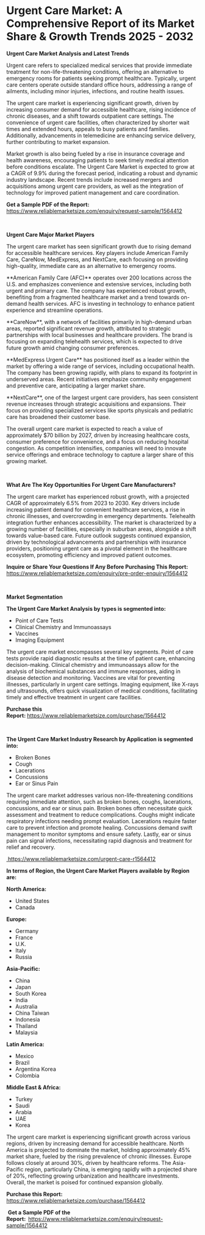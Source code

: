 <p><h1>Urgent Care Market: A Comprehensive Report of its Market Share & Growth Trends 2025 - 2032</h1></p><p><strong>Urgent Care Market Analysis and Latest Trends</strong></p>
<p><p>Urgent care refers to specialized medical services that provide immediate treatment for non-life-threatening conditions, offering an alternative to emergency rooms for patients seeking prompt healthcare. Typically, urgent care centers operate outside standard office hours, addressing a range of ailments, including minor injuries, infections, and routine health issues.</p><p>The urgent care market is experiencing significant growth, driven by increasing consumer demand for accessible healthcare, rising incidence of chronic diseases, and a shift towards outpatient care settings. The convenience of urgent care facilities, often characterized by shorter wait times and extended hours, appeals to busy patients and families. Additionally, advancements in telemedicine are enhancing service delivery, further contributing to market expansion.</p><p>Market growth is also being fueled by a rise in insurance coverage and health awareness, encouraging patients to seek timely medical attention before conditions escalate. The Urgent Care Market is expected to grow at a CAGR of 9.9% during the forecast period, indicating a robust and dynamic industry landscape. Recent trends include increased mergers and acquisitions among urgent care providers, as well as the integration of technology for improved patient management and care coordination.</p></p>
<p><strong>Get a Sample PDF of the Report:&nbsp;</strong> <a href="https://www.reliablemarketsize.com/enquiry/request-sample/1564412?utm_campaign=2782&utm_medium=2&utm_source=Github&utm_content=ia&utm_term=12042025&utm_id=urgent-care">https://www.reliablemarketsize.com/enquiry/request-sample/1564412</a></p>
<p>&nbsp;</p>
<p><strong>Urgent Care Major Market Players</strong></p>
<p><p>The urgent care market has seen significant growth due to rising demand for accessible healthcare services. Key players include American Family Care, CareNow, MedExpress, and NextCare, each focusing on providing high-quality, immediate care as an alternative to emergency rooms.</p><p>**American Family Care (AFC)** operates over 200 locations across the U.S. and emphasizes convenience and extensive services, including both urgent and primary care. The company has experienced robust growth, benefiting from a fragmented healthcare market and a trend towards on-demand health services. AFC is investing in technology to enhance patient experience and streamline operations.</p><p>**CareNow**, with a network of facilities primarily in high-demand urban areas, reported significant revenue growth, attributed to strategic partnerships with local businesses and healthcare providers. The brand is focusing on expanding telehealth services, which is expected to drive future growth amid changing consumer preferences.</p><p>**MedExpress Urgent Care** has positioned itself as a leader within the market by offering a wide range of services, including occupational health. The company has been growing rapidly, with plans to expand its footprint in underserved areas. Recent initiatives emphasize community engagement and preventive care, anticipating a larger market share.</p><p>**NextCare**, one of the largest urgent care providers, has seen consistent revenue increases through strategic acquisitions and expansions. Their focus on providing specialized services like sports physicals and pediatric care has broadened their customer base.</p><p>The overall urgent care market is expected to reach a value of approximately $70 billion by 2027, driven by increasing healthcare costs, consumer preference for convenience, and a focus on reducing hospital congestion. As competition intensifies, companies will need to innovate service offerings and embrace technology to capture a larger share of this growing market.</p></p>
<p>&nbsp;</p>
<p><strong>What Are The Key Opportunities For Urgent Care Manufacturers?</strong></p>
<p><p>The urgent care market has experienced robust growth, with a projected CAGR of approximately 6.5% from 2023 to 2030. Key drivers include increasing patient demand for convenient healthcare services, a rise in chronic illnesses, and overcrowding in emergency departments. Telehealth integration further enhances accessibility. The market is characterized by a growing number of facilities, especially in suburban areas, alongside a shift towards value-based care. Future outlook suggests continued expansion, driven by technological advancements and partnerships with insurance providers, positioning urgent care as a pivotal element in the healthcare ecosystem, promoting efficiency and improved patient outcomes.</p></p>
<p><strong>Inquire or Share Your Questions If Any Before Purchasing This Report:</strong> <a href="https://www.reliablemarketsize.com/enquiry/pre-order-enquiry/1564412?utm_campaign=2782&utm_medium=2&utm_source=Github&utm_content=ia&utm_term=12042025&utm_id=urgent-care">https://www.reliablemarketsize.com/enquiry/pre-order-enquiry/1564412</a></p>
<p>&nbsp;</p>
<p><strong>Market Segmentation</strong></p>
<p><strong>The Urgent Care Market Analysis by types is segmented into:</strong></p>
<p><ul><li>Point of Care Tests</li><li>Clinical Chemistry and Immunoassays</li><li>Vaccines</li><li>Imaging Equipment</li></ul></p>
<p><p>The urgent care market encompasses several key segments. Point of care tests provide rapid diagnostic results at the time of patient care, enhancing decision-making. Clinical chemistry and immunoassays allow for the analysis of biochemical substances and immune responses, aiding in disease detection and monitoring. Vaccines are vital for preventing illnesses, particularly in urgent care settings. Imaging equipment, like X-rays and ultrasounds, offers quick visualization of medical conditions, facilitating timely and effective treatment in urgent care facilities.</p></p>
<p><strong>Purchase this Report:&nbsp;</strong><a href="https://www.reliablemarketsize.com/purchase/1564412?utm_campaign=2782&utm_medium=2&utm_source=Github&utm_content=ia&utm_term=12042025&utm_id=urgent-care">https://www.reliablemarketsize.com/purchase/1564412</a></p>
<p>&nbsp;</p>
<p><strong>The Urgent Care Market Industry Research by Application is segmented into:</strong></p>
<p><ul><li>Broken Bones</li><li>Cough</li><li>Lacerations</li><li>Concussions</li><li>Ear or Sinus Pain</li></ul></p>
<p><p>The urgent care market addresses various non-life-threatening conditions requiring immediate attention, such as broken bones, coughs, lacerations, concussions, and ear or sinus pain. Broken bones often necessitate quick assessment and treatment to reduce complications. Coughs might indicate respiratory infections needing prompt evaluation. Lacerations require faster care to prevent infection and promote healing. Concussions demand swift management to monitor symptoms and ensure safety. Lastly, ear or sinus pain can signal infections, necessitating rapid diagnosis and treatment for relief and recovery.</p></p>
<p><a href="https://www.reliablemarketsize.com/urgent-care-r1564412?utm_campaign=2782&utm_medium=2&utm_source=Github&utm_content=ia&utm_term=12042025&utm_id=urgent-care">&nbsp;https://www.reliablemarketsize.com/urgent-care-r1564412</a></p>
<p><strong>In terms of Region, the Urgent Care Market Players available by Region are:</strong></p>
<p>
    <p> <strong> North America: </strong>
        <ul>
            <li>United States</li>
            <li>Canada</li>
        </ul>
        </p> 
    <p> <strong> Europe: </strong>
        <ul>
            <li>Germany</li>
            <li>France</li>
            <li>U.K.</li>
            <li>Italy</li>
            <li>Russia</li>
        </ul>
        </p> 
    <p> <strong> Asia-Pacific: </strong>
        <ul>
            <li>China</li>
            <li>Japan</li>
            <li>South Korea</li>
            <li>India</li>
            <li>Australia</li>
            <li>China Taiwan</li>
            <li>Indonesia</li>
            <li>Thailand</li>
            <li>Malaysia</li>
        </ul>
        </p> 
    <p> <strong> Latin America: </strong>
        <ul>
            <li>Mexico</li>
            <li>Brazil</li>
            <li>Argentina Korea</li>
            <li>Colombia</li>
        </ul>
        </p> 
    <p> <strong> Middle East & Africa: </strong>
        <ul>
            <li>Turkey</li>
            <li>Saudi</li>
            <li>Arabia</li>
            <li>UAE</li>
            <li>Korea</li>
        </ul>
    </p>
    </p>
<p><p>The urgent care market is experiencing significant growth across various regions, driven by increasing demand for accessible healthcare. North America is projected to dominate the market, holding approximately 45% market share, fueled by the rising prevalence of chronic illnesses. Europe follows closely at around 30%, driven by healthcare reforms. The Asia-Pacific region, particularly China, is emerging rapidly with a projected share of 20%, reflecting growing urbanization and healthcare investments. Overall, the market is poised for continued expansion globally.</p></p>
<p><strong>Purchase this Report: </strong><a href="https://www.reliablemarketsize.com/purchase/1564412?utm_campaign=2782&utm_medium=2&utm_source=Github&utm_content=ia&utm_term=12042025&utm_id=urgent-care">https://www.reliablemarketsize.com/purchase/1564412</a></p>
<p>&nbsp;<strong>Get a Sample PDF of the Report:&nbsp;&nbsp;</strong><a href="https://www.reliablemarketsize.com/enquiry/request-sample/1564412?utm_campaign=2782&utm_medium=2&utm_source=Github&utm_content=ia&utm_term=12042025&utm_id=urgent-care">https://www.reliablemarketsize.com/enquiry/request-sample/1564412</a></p>
<p><strong></strong></p>
<p><p></p><p></p><p></p></p>